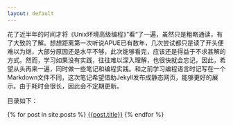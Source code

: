 ```yaml
---
layout: default
---
```


花了近半年的时间才将《Unix环境高级编程》”看“了一遍，虽然只是粗略通读，有了大致的了解。想想距离第一次听说APUE已有数年，几次尝试都只是读了开头便难以为继，大部分原因还是水平不够，此次能够看完，应该还是得益于不求甚解的方式。然而，学习如果没有实践，往往难以深入理解，也很快就会忘记，因此，希望从头再来一遍，同时做一些笔记和编程实践。和之前学习编程语言时记写在一个Markdown文件不同，这次笔记希望借助Jekyll发布成静态网页，能够更好的展示。由于耗时会很长，因此会不定期更新。

目录如下：

{% for post in site.posts %}
[{{post.title}}]({{post.url}})
{% endfor %}
